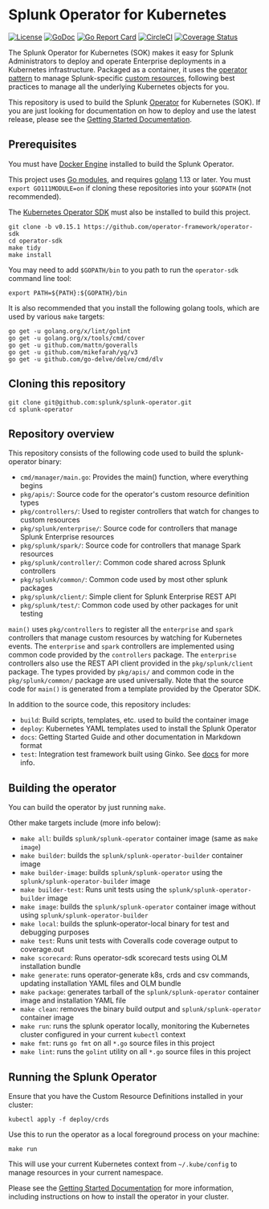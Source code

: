 # Splunk Operator for Kubernetes

[![License](https://img.shields.io/:license-apache-blue.svg)](http://www.apache.org/licenses/LICENSE-2.0.html)
[![GoDoc](https://godoc.org/github.com/splunk/splunk-operator?status.svg)](https://godoc.org/github.com/splunk/splunk-operator)
[![Go Report Card](https://goreportcard.com/badge/github.com/splunk/splunk-operator)](https://goreportcard.com/report/github.com/splunk/splunk-operator)
[![CircleCI](https://circleci.com/gh/splunk/splunk-operator/tree/master.svg?style=shield)](https://circleci.com/gh/splunk/splunk-operator/tree/master)
[![Coverage Status](https://coveralls.io/repos/github/splunk/splunk-operator/badge.svg?branch=master)](https://coveralls.io/github/splunk/splunk-operator?branch=master)

The Splunk Operator for Kubernetes (SOK) makes it easy for Splunk
Administrators to deploy and operate Enterprise deployments in a Kubernetes
infrastructure. Packaged as a container, it uses the
[operator pattern](https://kubernetes.io/docs/concepts/extend-kubernetes/operator/)
to manage Splunk-specific [custom resources](https://kubernetes.io/docs/concepts/extend-kubernetes/api-extension/custom-resources/),
following best practices to manage all the underlying Kubernetes objects for you. 

This repository is used to build the Splunk
[Operator](https://kubernetes.io/docs/concepts/extend-kubernetes/operator/)
for Kubernetes (SOK). If you are just looking for documentation on how to
deploy and use the latest release, please see the
[Getting Started Documentation](docs/README.md).


## Prerequisites

You must have [Docker Engine](https://docs.docker.com/install/) installed to
build the Splunk Operator.

This project uses [Go modules](https://blog.golang.org/using-go-modules),
and requires [golang](https://golang.org/doc/install) 1.13 or later.
You must `export GO111MODULE=on` if cloning these repositories into your
`$GOPATH` (not recommended).

The [Kubernetes Operator SDK](https://github.com/operator-framework/operator-sdk)
must also be installed to build this project.

```
git clone -b v0.15.1 https://github.com/operator-framework/operator-sdk
cd operator-sdk
make tidy
make install
```

You may need to add `$GOPATH/bin` to you path to run the `operator-sdk`
command line tool:

```
export PATH=${PATH}:${GOPATH}/bin
```

It is also recommended that you install the following golang tools,
which are used by various `make` targets:

```
go get -u golang.org/x/lint/golint
go get -u golang.org/x/tools/cmd/cover
go get -u github.com/mattn/goveralls
go get -u github.com/mikefarah/yq/v3
go get -u github.com/go-delve/delve/cmd/dlv
```


## Cloning this repository

```
git clone git@github.com:splunk/splunk-operator.git
cd splunk-operator
```


## Repository overview

This repository consists of the following code used to build the splunk-operator binary:

* `cmd/manager/main.go`: Provides the main() function, where everything begins
* `pkg/apis/`: Source code for the operator's custom resource definition types
* `pkg/controllers/`: Used to register controllers that watch for changes to custom resources
* `pkg/splunk/enterprise/`: Source code for controllers that manage Splunk Enterprise resources
* `pkg/splunk/spark/`: Source code for controllers that manage Spark resources
* `pkg/splunk/controller/`: Common code shared across Splunk controllers
* `pkg/splunk/common/`: Common code used by most other splunk packages
* `pkg/splunk/client/`: Simple client for Splunk Enterprise REST API
* `pkg/splunk/test/`: Common code used by other packages for unit testing

`main()` uses `pkg/controllers` to register all the `enterprise` and `spark`
controllers that manage custom resources by watching for Kubernetes events.
The `enterprise` and `spark` controllers are implemented using common code provided
by the `controllers` package. The `enterprise` controllers also use the REST API client
provided in the `pkg/splunk/client` package. The types provided by `pkg/apis/` and
common code in the `pkg/splunk/common/` package are used universally. Note that the
source code for `main()` is generated from a template provided by the Operator SDK.

In addition to the source code, this repository includes:

* `build`: Build scripts, templates, etc. used to build the container image
* `deploy`: Kubernetes YAML templates used to install the Splunk Operator
* `docs`: Getting Started Guide and other documentation in Markdown format
* `test`: Integration test framework built using Ginko. See [docs](test/README.md) for more info.


## Building the operator

You can build the operator by just running `make`.

Other make targets include (more info below):

* `make all`: builds `splunk/splunk-operator` container image (same as `make image`)
* `make builder`: builds the `splunk/splunk-operator-builder` container image
* `make builder-image`: builds `splunk/splunk-operator` using the `splunk/splunk-operator-builder` image
* `make builder-test`: Runs unit tests using the `splunk/splunk-operator-builder` image
* `make image`: builds the `splunk/splunk-operator` container image without using `splunk/splunk-operator-builder`
* `make local`: builds the splunk-operator-local binary for test and debugging purposes
* `make test`: Runs unit tests with Coveralls code coverage output to coverage.out
* `make scorecard`: Runs operator-sdk scorecard tests using OLM installation bundle
* `make generate`: runs operator-generate k8s, crds and csv commands, updating installation YAML files and OLM bundle
* `make package`: generates tarball of the `splunk/splunk-operator` container image and installation YAML file
* `make clean`: removes the binary build output and `splunk/splunk-operator` container image
* `make run`: runs the splunk operator locally, monitoring the Kubernetes cluster configured in your current `kubectl` context
* `make fmt`: runs `go fmt` on all `*.go` source files in this project
* `make lint`: runs the `golint` utility on all `*.go` source files in this project


## Running the Splunk Operator

Ensure that you have the Custom Resource Definitions installed in your cluster:

```
kubectl apply -f deploy/crds
```

Use this to run the operator as a local foreground process on your machine:

```
make run
```

This will use your current Kubernetes context from `~/.kube/config` to manage
resources in your current namespace.

Please see the [Getting Started Documentation](docs/README.md) for more
information, including instructions on how to install the operator in your
cluster.

